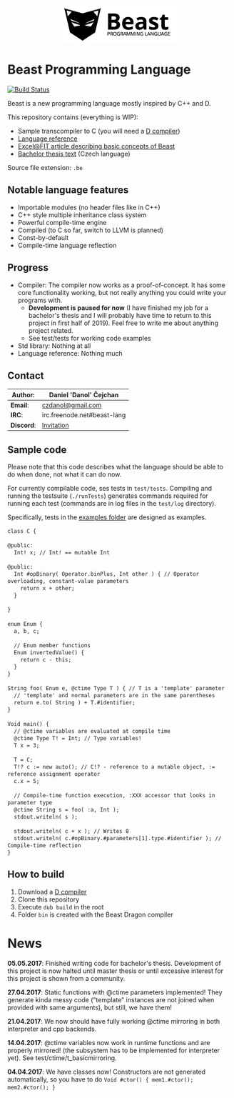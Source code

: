 
<p align="center">
	<img src="./doc/logo_256w.png">
</p>

# Beast Programming Language

[![Build Status](https://travis-ci.org/beast-lang/beast-dragon.svg?branch=master)](https://travis-ci.org/beast-lang/compiler)

Beast is a new programming language mostly inspired by C++ and D.

This repository contains (everything is WIP):

* Sample transcompiler to C (you will need a [D compiler](http://dlang.org/))
* [Language reference](https://github.com/beast-lang/beast-dragon/blob/master/doc/reference/main.pdf)
* [Excel@FIT article describing basic concepts of Beast](https://github.com/beast-lang/beast-dragon/blob/master/doc/excel_article/2017-ExcelFIT-Beast.pdf)
* [Bachelor thesis text](https://github.com/beast-lang/beast-dragon/blob/master/doc/bachelor_thesis_CZ/projekt.pdf) (Czech language)

Source file extension: `.be`

## Notable language features

* Importable modules (no header files like in C++)
* C++ style multiple inheritance class system
* Powerful compile-time engine
* Compiled (to C so far, switch to LLVM is planned)
* Const-by-default
* Compile-time language reflection

## Progress

* Compiler: The compiler now works as a proof-of-concept. It has some core functionality working, but not really anything you could write your programs with.
  * __Development is paused for now__ (I have finished my job for a bachelor's thesis and I will probably have time to return to this project in first half of 2019). Feel free to write me about anything project related.
  * See test/tests for working code examples
* Std library: Nothing at all
* Language reference: Nothing much

## Contact

| **Author**: | Daniel 'Danol' Čejchan |
| --- | --- |
| **Email**: | czdanol@gmail.com |
| **IRC**: | irc.freenode.net#beast-lang |
| **Discord**: | [Invitation](https://discord.gg/FMCQQdT) |

## Sample code

Please note that this code describes what the language should be able to do when done, not what it can do now.

For currently compilable code, ses tests in ```test/tests```. Compiling and running the testsuite (```./runTests```) generates commands required for running each test (commands are in log files in the ```test/log``` directory).

Specifically, tests in the [examples folder](https://github.com/beast-lang/beast-dragon/tree/master/test/tests/examples) are designed as examples.

```beast
class C {

@public:
  Int! x; // Int! == mutable Int

@public:
  Int #opBinary( Operator.binPlus, Int other ) { // Operator overloading, constant-value parameters
    return x + other;
  }

}

enum Enum {
  a, b, c;

  // Enum member functions
  Enum invertedValue() {
    return c - this;
  }
}

String foo( Enum e, @ctime Type T ) { // T is a 'template' parameter
  // 'template' and normal parameters are in the same parentheses
  return e.to( String ) + T.#identifier; 
}

Void main() {
  // @ctime variables are evaluated at compile time
  @ctime Type T! = Int; // Type variables!
  T x = 3;

  T = C;
  T!? c := new auto(); // C!? - reference to a mutable object, := reference assignment operator
  c.x = 5;

  // Compile-time function execution, :XXX accessor that looks in parameter type
  @ctime String s = foo( :a, Int );
  stdout.writeln( s );

  stdout.writeln( c + x ); // Writes 8
  stdout.writeln( c.#opBinary.#parameters[1].type.#identifier ); // Compile-time reflection
}
```

## How to build

1. Download a [D compiler](http://dlang.org/)
1. Clone this repository
1. Execute ```dub build``` in the root
1. Folder ```bin``` is created with the Beast Dragon compiler

# News

__05.05.2017__: Finished writing code for bachelor's thesis. Development of this project is now halted until master thesis or until excessive interest for this project is shown from a community.

__27.04.2017__: Static functions with @ctime parameters implemented! They generate kinda messy code ("template" instances are not joined when provided with same arguments), but still, we have them!

__21.04.2017__: We now should have fully working @ctime mirroring in both interpreter and cpp backends.

__14.04.2017__: @ctime variables now work in runtime functions and are properly mirrored! (the subsystem has to be implemented for interpreter yet). See test/ctime/t_basicmirroring.

__04.04.2017__: We have classes now! Constructors are not generated automatically, so you have to do ```Void #ctor() { mem1.#ctor(); mem2.#ctor(); }```